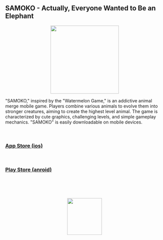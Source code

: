 ## SAMOKO - Actually, Everyone Wanted to Be an Elephant

<p align="center">
  <img src="https://github.com/STUDIO-SAMOKO/STUDIO-SAMOKO.github.io/assets/155935147/522190ad-15c2-4b8d-8c61-48adf9630ef4" width="217" height="217"/>
</p>

"SAMOKO," inspired by the "Watermelon Game," is an addictive animal merge mobile game. Players combine various animals to evolve them into stronger creatures, aiming to create the highest level animal. The game is characterized by cute graphics, challenging levels, and simple gameplay mechanics. "SAMOKO" is easily downloadable on mobile devices.
<br>  
<br>  

### [App Store (ios)](https://apps.apple.com/us/app/samoko/id6476100658)
<br>

### [Play Store (anroid)](https://play.google.com/store/apps/details?id=com.STUDIOSAMOKO.SAMOKO)
<br>  
<br>  
<br>  

<p align="center">
  <!-- 662 x 706 -->
  <img src="https://github.com/STUDIO-SAMOKO/STUDIO-SAMOKO.github.io/assets/155935147/6163b316-0e4d-4262-98fc-3ca539d6898b" width="110" height="117"/>
</p>
